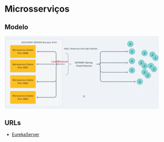 # Microsserviços

## Modelo

![Aplicação](./imgs/app.png)

## URLs
- [EurekaServer](http://localhost:8761/)